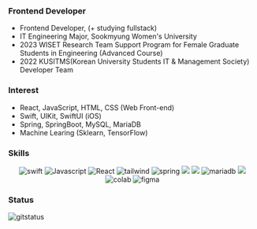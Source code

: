 ### Frontend Developer
- Frontend Developer, (+ studying fullstack)
- IT Engineering Major, Sookmyung Women's University
- 2023 WISET Research Team Support Program for Female Graduate Students in Engineering (Advanced Course)
- 2022 KUSITMS(Korean University Students IT & Management Society) Developer Team

### Interest
- React, JavaScript, HTML, CSS (Web Front-end)
- Swift, UIKit, SwiftUI (iOS)
- Spring, SpringBoot, MySQL, MariaDB
- Machine Learing (Sklearn, TensorFlow)

### Skills

<div align=center>

![swift](https://img.shields.io/badge/Swift-FA7343?style=for-the-badge&logo=swift&logoColor=white)
![Javascript](https://img.shields.io/badge/JavaScript-F7DF1E?style=for-the-badge&logo=JavaScript&logoColor=white) 
![React](https://img.shields.io/badge/React-20232A?style=for-the-badge&logo=react&logoColor=61DAFB) 
![tailwind](https://img.shields.io/badge/Tailwind_CSS-38B2AC?style=for-the-badge&logo=tailwind-css&logoColor=white) 
![spring](https://img.shields.io/badge/Spring-6DB33F?style=for-the-badge&logo=spring&logoColor=white) 
<img src="https://img.shields.io/badge/Spring Boot-6DB33F?style=for-the-badge&logo=spring boot&logoColor=white"> 
<img src="https://img.shields.io/badge/mysql-4479A1?style=for-the-badge&logo=mysql&logoColor=white"> 
![mariadb](https://img.shields.io/badge/MariaDB-003545?style=for-the-badge&logo=mariadb&logoColor=white)
<img src="https://img.shields.io/badge/firebase-FFCA28?style=for-the-badge&logo=firebase&logoColor=white">
![colab](https://img.shields.io/badge/Colab-F9AB00?style=for-the-badge&logo=googlecolab&color=525252) 
![figma](https://img.shields.io/badge/Figma-F24E1E?style=for-the-badge&logo=figma&logoColor=white) 


</div>

### Status
![gitstatus](https://github-readme-stats.vercel.app/api?username=EunaAhn&theme=blue-green)


